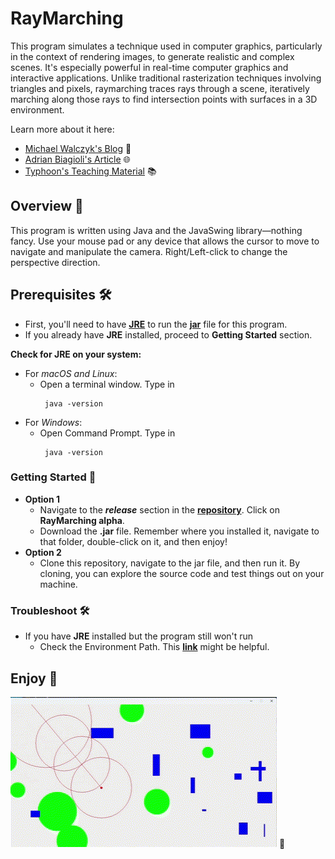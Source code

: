 # RayMarching

This program simulates a technique used in computer graphics, particularly in the context of rendering images, to generate realistic and complex scenes. It's especially powerful in real-time computer graphics and interactive applications. Unlike traditional rasterization techniques involving triangles and pixels, raymarching traces rays through a scene, iteratively marching along those rays to find intersection points with surfaces in a 3D environment.

Learn more about it here:
- [Michael Walczyk's Blog](https://michaelwalczyk.com/blog-ray-marching.html) 🎨
- [Adrian Biagioli's Article](https://adrianb.io/2016/10/01/raymarching.html) 🌐
- [Typhoon's Teaching Material](https://typhomnt.github.io/teaching/ray_tracing/raymarching_intro/) 📚

## Overview 🚀

This program is written using Java and the JavaSwing library—nothing fancy. Use your mouse pad or any device that allows the cursor to move to navigate and manipulate the camera. Right/Left-click to change the perspective direction.

## Prerequisites 🛠️
- First, you'll need to have [**JRE**](https://www.guru99.com/how-to-open-a-jar-file.html#:~:text=You%20need%20a%20Java%20Runtime,and%20it%20will%20start%20running.) to run the [**jar**](https://docs.oracle.com/javase/8/docs/technotes/guides/jar/jarGuide.html) file for this program.
- If you already have **JRE** installed, proceed to **Getting Started** section.

**Check for JRE on your system:**
- For _macOS and Linux_:
  - Open a terminal window. Type in
    ```
     java -version
    ```
- For _Windows_:
  - Open Command Prompt. Type in
    ```
     java -version
    ```

### Getting Started 🚀
- **Option 1**
  - Navigate to the **_release_** section in the [**repository**](https://github.com/JackHuynh0610/RayMarching). Click on **RayMarching alpha**.
  - Download the **.jar** file. Remember where you installed it, navigate to that folder, double-click on it, and then enjoy!
- **Option 2**
  - Clone this repository, navigate to the jar file, and then run it. By cloning, you can explore the source code and test things out on your machine.

### Troubleshoot 🛠️
- If you have **JRE** installed but the program still won't run
  - Check the Environment Path. This [**link**](https://www.javatpoint.com/how-to-set-path-in-java) might be helpful.

## Enjoy 🌟
![RayMarch](https://github.com/JackHuynh0610/RayMarching/blob/main/raymarch.gif) 🚀
